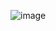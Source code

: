 ![image](https://github.com/jatin0814/Burger-Builder/blob/master/src/assets/images/preview.png?raw=true)